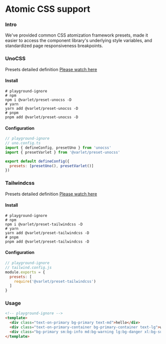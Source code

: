 # Atomic CSS support

### Intro

We've provided common CSS atomization framework presets, made it easier to access the component library's underlying style variables, and standardized page responsiveness breakpoints.

### UnoCSS

Presets detailed definition [Please watch here](https://github.com/varletjs/varlet/blob/main/packages/varlet-preset-unocss/src/index.ts)

#### Install

```shell
# playground-ignore
# npm
npm i @varlet/preset-unocss -D
# yarn
yarn add @varlet/preset-unocss -D
# pnpm
pnpm add @varlet/preset-unocss -D
```

#### Configuration

```js
// playground-ignore
// uno.config.ts
import { defineConfig, presetUno } from 'unocss'
import { presetVarlet } from '@varlet/preset-unocss'

export default defineConfig({
  presets: [presetUno(), presetVarlet()]
})
```

### Tailwindcss

Presets detailed definition [Please watch here](https://github.com/varletjs/varlet/blob/main/packages/varlet-preset-tailwindcss/src/index.ts)

#### Install

```shell
# playground-ignore
# npm
npm i @varlet/preset-tailwindcss -D
# yarn
yarn add @varlet/preset-tailwindcss -D
# pnpm
pnpm add @varlet/preset-tailwindcss -D
```

#### Configuration

```js
// playground-ignore
// tailwind.config.js
module.exports = {
  presets: [
    require('@varlet/preset-tailwindcss')
  ]
}
```

### Usage

```html
<!-- playground-ignore -->
<template>
  <div class="text-on-primary bg-primary text-md">hello</div>
  <div class="text-on-primary-container bg-primary-container text-lg">world</div>
  <div class="bg-primary sm:bg-info md:bg-warning lg:bg-danger xl:bg-success">varlet</div>
</template>
```

